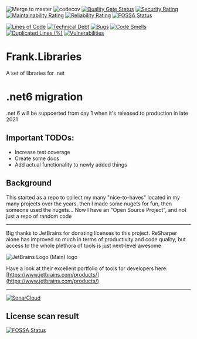 ![Merge to master](https://github.com/frankhaugen/Frank.Libraries/workflows/Merge/badge.svg)
![codecov](https://codecov.io/gh/frankhaugen/Frank.Libraries/branch/master/graph/badge.svg?token=EJ3RPH6IIG)
[![Quality Gate Status](https://sonarcloud.io/api/project_badges/measure?project=frankhaugen_Frank.Libraries&metric=alert_status)](https://sonarcloud.io/dashboard?id=frankhaugen_Frank.Libraries)
[![Security Rating](https://sonarcloud.io/api/project_badges/measure?project=frankhaugen_Frank.Libraries&metric=security_rating)](https://sonarcloud.io/dashboard?id=frankhaugen_Frank.Libraries)
[![Maintainability Rating](https://sonarcloud.io/api/project_badges/measure?project=frankhaugen_Frank.Libraries&metric=sqale_rating)](https://sonarcloud.io/dashboard?id=frankhaugen_Frank.Libraries)
[![Reliability Rating](https://sonarcloud.io/api/project_badges/measure?project=frankhaugen_Frank.Libraries&metric=reliability_rating)](https://sonarcloud.io/dashboard?id=frankhaugen_Frank.Libraries)
[![FOSSA Status](https://app.fossa.com/api/projects/git%2Bgithub.com%2Ffrankhaugen%2FFrank.Libraries.svg?type=shield)](https://app.fossa.com/projects/git%2Bgithub.com%2Ffrankhaugen%2FFrank.Libraries?ref=badge_shield)

[![Lines of Code](https://sonarcloud.io/api/project_badges/measure?project=frankhaugen_Frank.Libraries&metric=ncloc)](https://sonarcloud.io/dashboard?id=frankhaugen_Frank.Libraries)
[![Technical Debt](https://sonarcloud.io/api/project_badges/measure?project=frankhaugen_Frank.Libraries&metric=sqale_index)](https://sonarcloud.io/dashboard?id=frankhaugen_Frank.Libraries)
[![Bugs](https://sonarcloud.io/api/project_badges/measure?project=frankhaugen_Frank.Libraries&metric=bugs)](https://sonarcloud.io/dashboard?id=frankhaugen_Frank.Libraries)
[![Code Smells](https://sonarcloud.io/api/project_badges/measure?project=frankhaugen_Frank.Libraries&metric=code_smells)](https://sonarcloud.io/dashboard?id=frankhaugen_Frank.Libraries)
[![Duplicated Lines (%)](https://sonarcloud.io/api/project_badges/measure?project=frankhaugen_Frank.Libraries&metric=duplicated_lines_density)](https://sonarcloud.io/dashboard?id=frankhaugen_Frank.Libraries)
[![Vulnerabilities](https://sonarcloud.io/api/project_badges/measure?project=frankhaugen_Frank.Libraries&metric=vulnerabilities)](https://sonarcloud.io/dashboard?id=frankhaugen_Frank.Libraries)

# Frank.Libraries
A set of libraries for .net

# .net6 migration
.net 6 will be suppoerted from day 1 when it's released to production in late 2021

## Important TODOs:
- Increase test coverage
- Create some docs
- Add actual functionality to newly added things

## Background
This started as a repo to collect my many "nice-to-haves" located in my many projects over the years, then I made some nugets for fun, then someone used the nugets... Now I have an "Open Source Project", and not just a repo of random code
___
Big thanks to JetBrains for donating licenses to this project. ReSharper alone has improved so much in terms of productivity and code quality, but access to the whole plethora of tools is just next-level awesome

![JetBrains Logo (Main) logo](https://resources.jetbrains.com/storage/products/company/brand/logos/jb_beam.png)

Have a look at their excellent portfolio of tools for developers here: [https://www.jetbrains.com/products/](https://www.jetbrains.com/products/)
___
[![SonarCloud](https://sonarcloud.io/images/project_badges/sonarcloud-white.svg)](https://sonarcloud.io/dashboard?id=frankhaugen_Frank.Libraries)

## License scan result
[![FOSSA Status](https://app.fossa.com/api/projects/git%2Bgithub.com%2Ffrankhaugen%2FFrank.Libraries.svg?type=large)](https://app.fossa.com/projects/git%2Bgithub.com%2Ffrankhaugen%2FFrank.Libraries?ref=badge_large)
